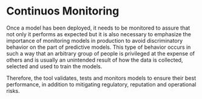 # Continuos Monitoring
Once a model has been deployed, it needs to be monitored to assure that not only it performs as expected but it is also necessary to emphasize the importance of monitoring models in production to avoid discriminatory behavior on the part of predictive models. This type of behavior occurs in such a way that an arbitrary group of people is privileged at the expense of others and is usually an unintended result of how the data is collected, selected and used to train the models. 



 Therefore, the tool validates, tests and monitors models to ensure their best performance, in addition to mitigating regulatory, reputation and operational risks.